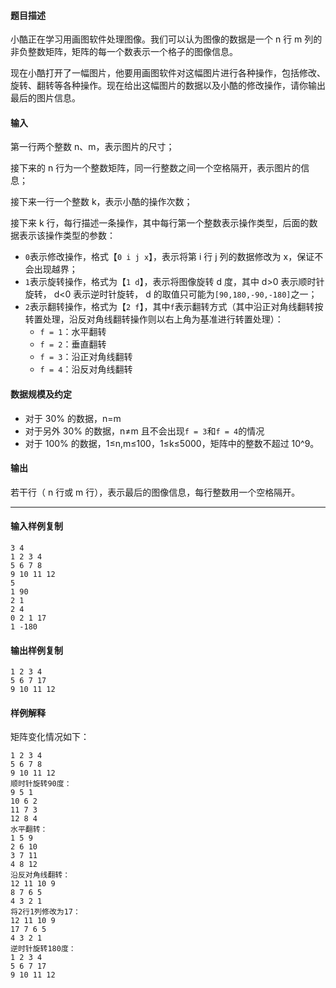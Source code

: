 #### 题目描述

小酷正在学习用画图软件处理图像。我们可以认为图像的数据是一个 n 行 m 列的非负整数矩阵，矩阵的每一个数表示一个格子的图像信息。

现在小酷打开了一幅图片，他要用画图软件对这幅图片进行各种操作，包括修改、旋转、翻转等各种操作。现在给出这幅图片的数据以及小酷的修改操作，请你输出最后的图片信息。

#### 输入

第一行两个整数 n、m，表示图片的尺寸；

接下来的 n 行为一个整数矩阵，同一行整数之间一个空格隔开，表示图片的信息；

接下来一行一个整数 k，表示小酷的操作次数；

接下来 k 行，每行描述一条操作，其中每行第一个整数表示操作类型，后面的数据表示该操作类型的参数：

-   `0`表示修改操作，格式【`0 i j x`】，表示将第 i 行 j 列的数据修改为 x，保证不会出现越界；
-   `1`表示旋转操作，格式为【`1 d`】，表示将图像旋转 d 度，其中 d>0 表示顺时针旋转， d<0 表示逆时针旋转， d 的取值只可能为`[90,180,-90,-180]`之一；
-   `2`表示翻转操作，格式为【`2 f`】，其中`f`表示翻转方式（其中沿正对角线翻转按转置处理，沿反对角线翻转操作则以右上角为基准进行转置处理）：
    -   `f = 1`：水平翻转
    -   `f = 2`：垂直翻转
    -   `f = 3`：沿正对角线翻转
    -   `f = 4`：沿反对角线翻转

#### 数据规模及约定

-   对于 30% 的数据，n=m
-   对于另外 30% 的数据，n≠m 且不会出现`f = 3`和`f = 4`的情况
-   对于 100% 的数据，1≤n,m≤100，1≤k≤5000，矩阵中的整数不超过 10^9。

#### 输出

若干行（ n 行或 m 行），表示最后的图像信息，每行整数用一个空格隔开。

___

#### 输入样例复制

```
3 4
1 2 3 4
5 6 7 8
9 10 11 12
5
1 90
2 1
2 4
0 2 1 17
1 -180
```

#### 输出样例复制

```
1 2 3 4
5 6 7 17
9 10 11 12
```

#### 样例解释

矩阵变化情况如下：

```
1 2 3 4
5 6 7 8
9 10 11 12
顺时针旋转90度：
9 5 1
10 6 2
11 7 3
12 8 4
水平翻转：
1 5 9
2 6 10
3 7 11
4 8 12
沿反对角线翻转：
12 11 10 9
8 7 6 5
4 3 2 1
将2行1列修改为17：
12 11 10 9
17 7 6 5
4 3 2 1
逆时针旋转180度：
1 2 3 4
5 6 7 17
9 10 11 12
```